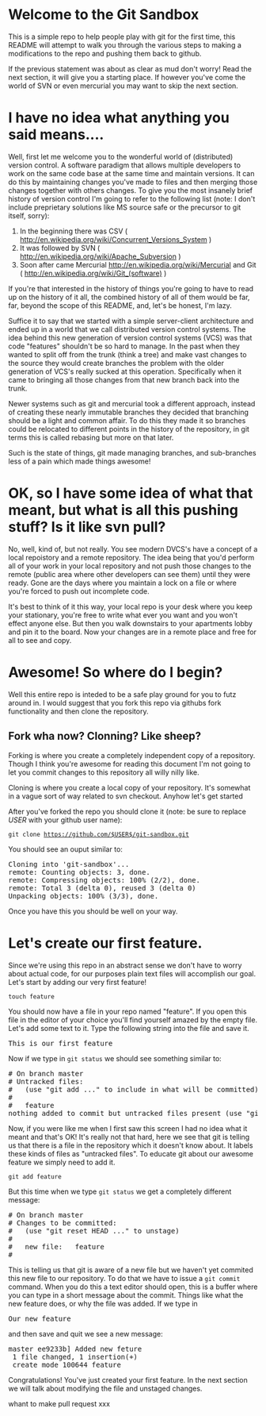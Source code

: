 # Welcome to the Git Sandbox

This is a simple repo to help people play with git for the first time, this README will attempt to walk you through the various steps to making a modifications to the repo and pushing them back to github.

If the previous statement was about as clear as mud don't worry! Read the next section, it will give you a starting place. If however you've come the world of SVN or even mercurial you may want to skip the next section.

# I have no idea what anything you said means....

Well, first let me welcome you to the wonderful world of (distributed) version control. A software paradigm that allows multiple developers to work on the same code base at the same time and maintain versions. It can do this by maintaining changes you've made to files and then merging those changes together with others changes. To give you the most insanely brief history of version control I'm going to refer to the following list (note: I don't include preprietary solutions like MS source safe or the precursor to git itself, sorry):

1. In the beginning there was CSV ( http://en.wikipedia.org/wiki/Concurrent_Versions_System )
2. It was followed by SVN ( http://en.wikipedia.org/wiki/Apache_Subversion )
3. Soon after came Mercurial http://en.wikipedia.org/wiki/Mercurial and Git ( http://en.wikipedia.org/wiki/Git_(software) )

If you're that interested in the history of things you're going to have to read up on the history of it all, the combined history of all of them would be far, far, beyond the scope of this README, and, let's be honest, I'm lazy.

Suffice it to say that we started with a simple server-client architecture and ended up in a world that we call distributed version control systems. The idea behind this new generation of version control systems (VCS) was that code "features" shouldn't be so hard to manage. In the past when they wanted to split off from the trunk (think a tree) and make vast changes to the source they would create branches the problem with the older generation of VCS's really sucked at this operation. Specifically when it came to bringing all those changes from that new branch back into the trunk.

Newer systems such as git and mercurial took a different approach, instead of creating these nearly immutable branches they decided that branching should be a light and common affair. To do this they made it so branches could be relocated to different points in the history of the repository, in git terms this is called rebasing but more on that later.

Such is the state of things, git made managing branches, and sub-branches less of a pain which made things awesome!

# OK, so I have some idea of what that meant, but what is all this pushing stuff? Is it like svn pull?

No, well, kind of, but not really. You see modern DVCS's have a concept of a local repoistory and a remote repository. The idea being that you'd perform all of your work in your local repository and not push those changes to the remote (public area where other developers can see them) until they were ready. Gone are the days where you maintain a lock on a file or where you're forced to push out incomplete code.

It's best to think of it this way, your local repo is your desk where you keep your stationary, you're free to write what ever you want and you won't effect anyone else. But then you walk downstairs to your apartments lobby and pin it to the board. Now your changes are in a remote place and free for all to see and copy.

# Awesome! So where do I begin?

Well this entire repo is inteded to be a safe play ground for you to futz around in. I would suggest that you fork this repo via githubs fork functionality and then clone the repository.

## Fork wha now? Clonning? Like sheep?

Forking is where you create a completely independent copy of a repository. Though I think you're awesome for reading this document I'm not going to let you commit changes to this repository all willy nilly like.

Cloning is where you create a local copy of your repository. It's somewhat in a vague sort of way related to svn checkout. Anyhow let's get started

After you've forked the repo you should clone it (note: be sure to replace $USER$ with your github user name):

<code>git clone https://github.com/$USER$/git-sandbox.git</code>

You should see an ouput similar to:

<pre>
Cloning into 'git-sandbox'...
remote: Counting objects: 3, done.
remote: Compressing objects: 100% (2/2), done.
remote: Total 3 (delta 0), reused 3 (delta 0)
Unpacking objects: 100% (3/3), done.
</pre>

Once you have this you should be well on your way.

# Let's create our first feature.

Since we're using this repo in an abstract sense we don't have to worry about actual code, for our purposes plain text files will accomplish our goal. Let's start by adding our very first feature!

<code>touch feature</code>

You should now have a file in your repo named "feature". If you open this file in the editor of your choice you'll find yourself amazed by the empty file. Let's add some text to it. Type the following string into the file and save it.

<pre>This is our first feature</pre>

Now if we type in <code>git status</code> we should see something similar to:

<pre>
# On branch master
# Untracked files:
#   (use "git add <file>..." to include in what will be committed)
#
#	feature
nothing added to commit but untracked files present (use "git add" to track)	
</pre>

Now, if you were like me when I first saw this screen I had no idea what it meant and that's OK! It's really not that hard, here we see that git is telling us that there is a file in the repository which it doesn't know about. It labels these kinds of files as "untracked files". To educate git about our awesome feature we simply need to add it.

<code>git add feature</code>

But this time when we type <code>git status</code> we get a completely different message:

<pre>
# On branch master
# Changes to be committed:
#   (use "git reset HEAD <file>..." to unstage)
#
#	new file:   feature
#
</pre>

This is telling us that git is aware of a new file but we haven't yet commited this new file to our repository. To do that we have to issue a <code>git commit</code> command. When you do this a text editor should open, this is a buffer where you can type in a short message about the commit. Things like what the new feature does, or why the file was added. If we type in <pre>Our new feature</pre> and then save and quit we see a new message:

<pre>
master ee9233b] Added new feture
 1 file changed, 1 insertion(+)
 create mode 100644 feature	
</pre>

Congratulations! You've just created your first feature. In the next section we will talk about modifying the file and unstaged changes.

whant to make pull request
xxx



